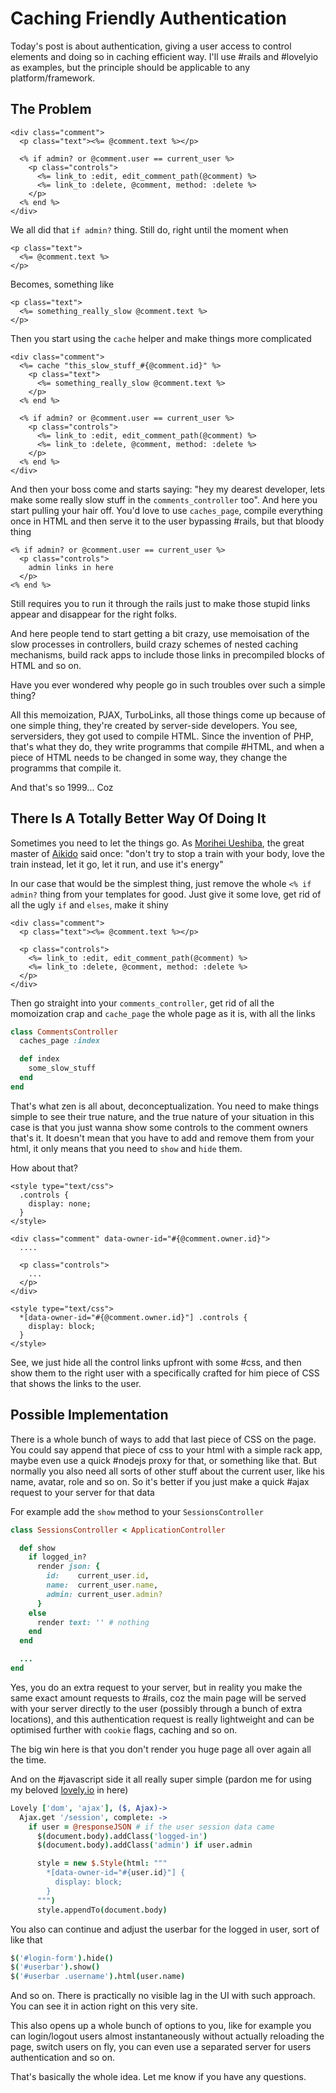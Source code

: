 # Caching Friendly Authentication

Today's post is about authentication, giving a user access to control elements and doing so in caching efficient way. I'll use #rails and #lovelyio as examples, but the principle should be applicable to any platform/framework.

## The Problem

```erb
<div class="comment">
  <p class="text"><%= @comment.text %></p>

  <% if admin? or @comment.user == current_user %>
    <p class="controls">
      <%= link_to :edit, edit_comment_path(@comment) %>
      <%= link_to :delete, @comment, method: :delete %>
    </p>
  <% end %>
</div>
```

We all did that `if admin?` thing. Still do, right until the moment when

```erb
<p class="text">
  <%= @comment.text %>
</p>
```

Becomes, something like

```erb
<p class="text">
  <%= something_really_slow @comment.text %>
</p>
```

Then you start using the `cache` helper and make things more complicated

```erb
<div class="comment">
  <%= cache "this_slow_stuff_#{@comment.id}" %>
    <p class="text">
      <%= something_really_slow @comment.text %>
    </p>
  <% end %>

  <% if admin? or @comment.user == current_user %>
    <p class="controls">
      <%= link_to :edit, edit_comment_path(@comment) %>
      <%= link_to :delete, @comment, method: :delete %>
    </p>
  <% end %>
</div>
```

And then your boss come and starts saying: "hey my dearest developer, lets make some really slow stuff in the `comments_controller` too". And here you start pulling your hair off. You'd love to use `caches_page`, compile everything once in HTML and then serve it to the user bypassing #rails, but that bloody thing

```erb
<% if admin? or @comment.user == current_user %>
  <p class="controls">
    admin links in here
  </p>
<% end %>
```

Still requires you to run it through the rails just to make those stupid links appear and disappear for the right folks.

And here people tend to start getting a bit crazy, use memoisation of the slow processes in controllers, build crazy schemes of nested caching mechanisms, build rack apps to include those links in precompiled blocks of HTML and so on.

Have you ever wondered why people go in such troubles over such a simple thing?

All this memoization, PJAX, TurboLinks, all those things come up because of one simple thing, they're created by server-side developers. You see, serversiders, they got used to compile HTML. Since the invention of PHP, that's what they do, they write programms that compile #HTML, and when a piece of HTML needs to be changed in some way, they change the programms that compile it.

And that's so 1999... Coz

## There Is A Totally Better Way Of Doing It

Sometimes you need to let the things go. As [Morihei Ueshiba](http://en.wikipedia.org/wiki/Morihei_Ueshiba), the great master of [Aikido](http://en.wikipedia.org/wiki/Aikido) said once: "don't try to stop a train with your body, love the train instead, let it go, let it run, and use it's energy"

In our case that would be the simplest thing, just remove the whole `<% if admin?` thing from your templates for good. Just give it some love, get rid of all the ugly `if` and `elses`, make it shiny

```erb
<div class="comment">
  <p class="text"><%= @comment.text %></p>

  <p class="controls">
    <%= link_to :edit, edit_comment_path(@comment) %>
    <%= link_to :delete, @comment, method: :delete %>
  </p>
</div>
```

Then go straight into your `comments_controller`, get rid of all the momoization crap and `cache_page` the whole page as it is, with all the links

```ruby
class CommentsController
  caches_page :index

  def index
    some_slow_stuff
  end
end
```

That's what zen is all about, deconceptualization. You need to make things simple to see their true nature, and the true nature of your situation in this case is that you just wanna show some controls to the comment owners that's it. It doesn't mean that you have to add and remove them from your html, it only means that you need to `show` and `hide` them.

How about that?

```erb
<style type="text/css">
  .controls {
    display: none;
  }
</style>

<div class="comment" data-owner-id="#{@comment.owner.id}">
  ....

  <p class="controls">
    ...
  </p>
</div>

<style type="text/css">
  *[data-owner-id="#{@comment.owner.id}"] .controls {
    display: block;
  }
</style>
```

See, we just hide all the control links upfront with some #css, and then show them to the right user with a specifically crafted for him piece of CSS that shows the links to the user.


## Possible Implementation

There is a whole bunch of ways to add that last piece of CSS on the page. You could say append that piece of css to your html with a simple rack app, maybe even use a quick #nodejs proxy for that, or something like that. But normally you also need all sorts of other stuff about the current user, like his name, avatar, role and so on. So it's better if you just make a quick #ajax request to your server for that data

For example add the `show` method to your `SessionsController`

```ruby
class SessionsController < ApplicationController

  def show
    if logged_in?
      render json: {
        id:    current_user.id,
        name:  current_user.name,
        admin: current_user.admin?
      }
    else
      render text: '' # nothing
    end
  end

  ...
end
```

Yes, you do an extra request to your server, but in reality you make the same exact amount requests to #rails, coz the main page will be served with your server directly to the user (possibly through a bunch of extra locations), and this authentication request is really lightweight and can be optimised further with `cookie` flags, caching and so on.

The big win here is that you don't render you huge page all over again all the time.

And on the #javascript side it all really super simple (pardon me for using my beloved [lovely.io](http://lovely.io) in here)

```coffeescript
Lovely ['dom', 'ajax'], ($, Ajax)->
  Ajax.get '/session', complete: ->
    if user = @responseJSON # if the user session data came
      $(document.body).addClass('logged-in')
      $(document.body).addClass('admin') if user.admin

      style = new $.Style(html: """
        *[data-owner-id="#{user.id}"] {
          display: block;
        }
      """)
      style.appendTo(document.body)
```

You also can continue and adjust the userbar for the logged in user, sort of like that

```coffeescript
$('#login-form').hide()
$('#userbar').show()
$('#userbar .username').html(user.name)
```

And so on. There is practically no visible lag in the UI with such approach. You can see it in action right on this very site.

This also opens up a whole bunch of options to you, like for example you can login/logout users almost instantaneously without actually reloading the page, switch users on fly, you can even use a separated server for users authentication and so on.

That's basically the whole idea. Let me know if you have any questions.